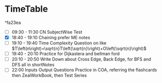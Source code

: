 

# TimeTable

^fa23ea

- [ ] 09:30 - 11:30 CN SubjectWise Test
- [x] 18:40 - 19:10 Chaining prefer ME notes
- [ ] 19:10 - 19:40 Time Complexity Question on like $T\left(n\right)=\sqrt{n}T\left(\sqrt{n}\right)+O\left(\sqrt{n}\right)$
- [ ] 19:40 - 20:10 Practice for Dijkastera and bellman ford
- [ ] 20:10 - 20:50 Write Down about Cross Edge, Back Edge, for BFS and DFS all in shortNotes
- [ ] 22:00 Inputs Output Questions Practice in COA, referring the flashcards then ZealWorkBook, then Test Series 